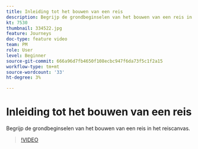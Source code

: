 ```yaml
---
title: Inleiding tot het bouwen van een reis
description: Begrijp de grondbeginselen van het bouwen van een reis in het reiscanvas.
kt: 7530
thumbnail: 334522.jpg
feature: Journeys
doc-type: feature video
team: PM
role: User
level: Beginner
source-git-commit: 666a96d7fb4650f108ecbc947f6da73f5c1f2a15
workflow-type: tm+mt
source-wordcount: '33'
ht-degree: 3%

---
```


# Inleiding tot het bouwen van een reis

Begrijp de grondbeginselen van het bouwen van een reis in het reiscanvas.

>[!VIDEO](https://video.tv.adobe.com/v/334522?quality=12)
